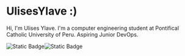 # UlisesYlave :)
Hi, I'm Ulises Ylave. I'm a computer engineering student at Pontifical Catholic University of Peru. Aspiring Junior DevOps.
<style>
    .tags{
      display: flex;
      flex-direction: row;
    }
</style>

<div class="tags">
  
  <img alt="Static Badge" src="https://img.shields.io/badge/build-profile-brightgreen?style=flat&logo=Linkedin&logoColor=white&logoSize=auto&label=Linkedin&labelColor=%23020919&color=%2300548c&cacheSeconds=3600&link=https%3A%2F%2Fwww.linkedin.com%2Fin%2Fbraulioantayhua%2F">
  <img alt="Static Badge" src="https://img.shields.io/badge/build-follow-brightgreen?style=flat&logo=instagram&logoColor=white&logoSize=auto&label=StrokerInk&labelColor=%23020919&color=%232EA062&cacheSeconds=3600&link=https%3A%2F%2Fwww.instagram.com%2Fstrokerink%2F">
</div>



